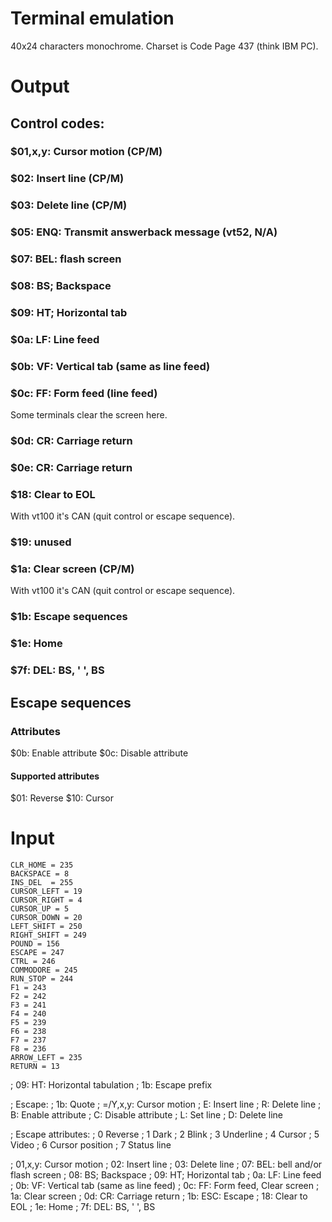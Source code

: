 Terminal emulation
==================

40x24 characters monochrome. Charset
is Code Page 437 (think IBM PC).

# Output

## Control codes:

### $01,x,y:   Cursor motion (CP/M)
### $02:       Insert line (CP/M)
### $03:       Delete line (CP/M)
### $05:       ENQ: Transmit answerback message (vt52, N/A)
### $07:       BEL: flash screen
### $08:       BS; Backspace
### $09:       HT; Horizontal tab
### $0a:       LF: Line feed
### $0b:       VF: Vertical tab (same as line feed)

### $0c:       FF: Form feed (line feed)

Some terminals clear the screen here.

### $0d:       CR: Carriage return
### $0e:       CR: Carriage return

### $18:       Clear to EOL

With vt100 it's CAN (quit control or escape sequence).

### $19:       unused

### $1a:       Clear screen (CP/M)

With vt100 it's CAN (quit control or escape sequence).

### $1b:       Escape sequences
### $1e:       Home
### $7f:       DEL: BS, ' ', BS

## Escape sequences

### Attributes

$0b:     Enable attribute
$0c:     Disable attribute

#### Supported attributes

$01:     Reverse
$10:     Cursor

# Input

```
CLR_HOME = 235
BACKSPACE = 8
INS_DEL  = 255
CURSOR_LEFT = 19
CURSOR_RIGHT = 4
CURSOR_UP = 5
CURSOR_DOWN = 20
LEFT_SHIFT = 250
RIGHT_SHIFT = 249
POUND = 156
ESCAPE = 247
CTRL = 246
COMMODORE = 245
RUN_STOP = 244
F1 = 243
F2 = 242
F3 = 241
F4 = 240
F5 = 239
F6 = 238
F7 = 237
F8 = 236
ARROW_LEFT = 235
RETURN = 13
```
; 09:       HT: Horizontal tabulation
; 1b:       Escape prefix

; Escape:
; 1b:       Quote
; =/Y,x,y:  Cursor motion
; E:        Insert line
; R:        Delete line
; B:        Enable attribute
; C:        Disable attribute
; L:        Set line
; D:        Delete line

; Escape attributes:
; 0         Reverse
; 1         Dark
; 2         Blink
; 3         Underline
; 4         Cursor
; 5         Video
; 6         Cursor position
; 7         Status line

; 01,x,y:   Cursor motion
; 02:       Insert line
; 03:       Delete line
; 07:       BEL: bell and/or flash screen
; 08:       BS; Backspace
; 09:       HT; Horizontal tab
; 0a:       LF: Line feed
; 0b:       VF: Vertical tab (same as line feed)
; 0c:       FF: Form feed, Clear screen
; 1a:       Clear screen
; 0d:       CR: Carriage return
; 1b:       ESC: Escape
; 18:       Clear to EOL
; 1e:       Home
; 7f:       DEL: BS, ' ', BS
